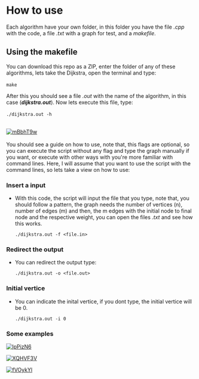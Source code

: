 # How to use

Each algorithm have your own folder, in this folder you have the file *.cpp* with the code, a file *.txt* with a graph for test, and a *makefile*.

## Using the makefile

You can download this repo as a ZIP, enter the folder of any of these algorithms, lets take the Dijkstra, open the terminal and type:<br><br>
    ```make```

After this you should see a file *.out* with the name of the algorithm, in this case (***dijkstra.out***). Now lets execute this file, type:<br><br>
    ```./dijkstra.out -h```

<br>
<a href="https://ibb.co/PtJMkH6"><img src="https://i.ibb.co/x3wYZT7/mBbhT9w.png" alt="mBbhT9w" border="0"></a><br /><a target='_blank' href='https://pt-br.imgbb.com/'></a>
<br>
You should see a guide on how to use, note that, this flags are optional, so you can execute the script without any flag and type the graph manually if you want, or execute with other ways with you're more familiar with command lines. Here, I will assume that you want to use the script with the command lines, so lets take a view on how to use:


### Insert a input
- With this code, the script will input the file that you type, note that, you should follow a pattern, the graph needs the number of vertices (n), number of edges (m) and then, the m edges with the initial node to final node and the respective weight, you can open the files *.txt* and see how this works.

    ```./dijkstra.out -f <file.in>```

### Redirect the output
- You can redirect the output type:

    ```./dijkstra.out -o <file.out>```
   
 ### Initial vertice
 - You can indicate the inital vertice, if you dont type, the initial vertice will be 0.

    ```./dijkstra.out -i 0```
  

### Some examples
<a href="https://ibb.co/XyHnGy5"><img src="https://i.ibb.co/9wPxdw4/lpPizN6.png" alt="lpPizN6" border="0"></a>

<a href="https://ibb.co/92zJpJb"><img src="https://i.ibb.co/CvNqwqb/XQHVF3V.png" alt="XQHVF3V" border="0"></a>

<a href="https://ibb.co/HHPQxfx"><img src="https://i.ibb.co/NyNzmdm/fVOykYl.png" alt="fVOykYl" border="0"></a>

